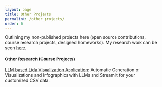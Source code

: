 ```yaml
---
layout: page
title: Other Projects
permalink: /other_projects/
order: 6
---
```


Outlining my non-published projects here (open source contributions, course research projects, designed homeworks). My research work can be seen [here](/research/).

#### **Other Research (Course Projects)**

[LLM based Lida Visualization Application](https://github.com/Abhinavcode13/lida_visualizationLLM_streamlitapp): Automatic Generation of Visualizations and Infographics with LLMs and Streamlit for your customized CSV data.


